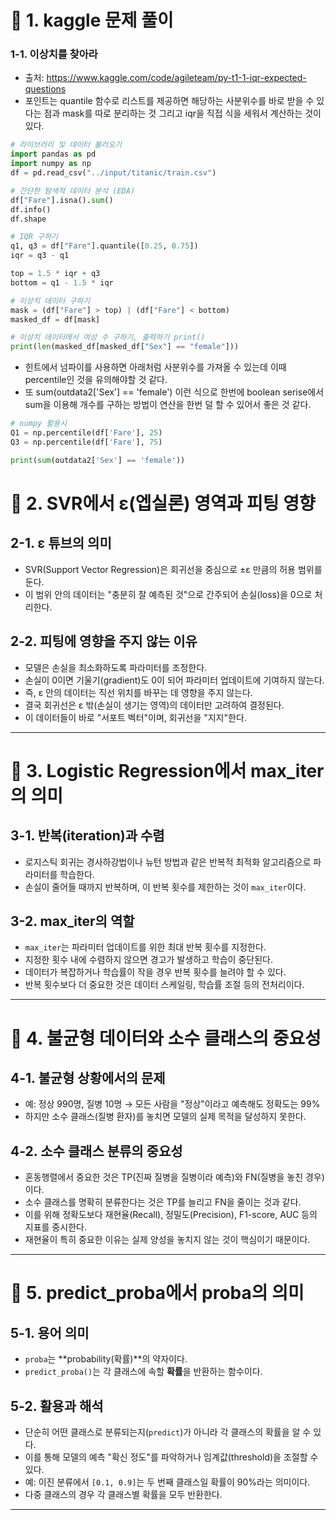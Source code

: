 # 📌 1. kaggle 문제 풀이
### 1-1. 이상치를 찾아라
- 출처: https://www.kaggle.com/code/agileteam/py-t1-1-iqr-expected-questions
- 포인트는 quantile 함수로 리스트를 제공하면 해당하는 사분위수를 바로 받을 수 있다는 점과 mask를 따로 분리하는 것 그리고 iqr을 직접 식을 세워서 계산하는 것이 있다.
```py
# 라이브러리 및 데이터 불러오기
import pandas as pd
import numpy as np
df = pd.read_csv("../input/titanic/train.csv")

# 간단한 탐색적 데이터 분석 (EDA)
df["Fare"].isna().sum()
df.info()
df.shape

# IQR 구하기
q1, q3 = df["Fare"].quantile([0.25, 0.75])
iqr = q3 - q1

top = 1.5 * iqr + q3
bottom = q1 - 1.5 * iqr 

# 이상치 데이터 구하기
mask = (df["Fare"] > top) | (df["Fare"] < bottom)
masked_df = df[mask]

# 이상치 데이터에서 여성 수 구하기, 출력하기 print()
print(len(masked_df[masked_df["Sex"] == "female"]))
```
- 힌트에서 넘파이를 사용하면 아래처럼 사분위수를 가져올 수 있는데 이때 percentile인 것을 유의해야할 것 같다.
- 또 sum(outdata2['Sex'] == 'female') 이런 식으로 한번에  boolean serise에서 sum을 이용해 개수를 구하는 방법이 연산을 한번 덜 할 수 있어서 좋은 것 같다.
```py
# numpy 활용시
Q1 = np.percentile(df['Fare'], 25)
Q3 = np.percentile(df['Fare'], 75)

print(sum(outdata2['Sex'] == 'female'))
```

# 📌 2. SVR에서 ε(엡실론) 영역과 피팅 영향

## 2-1. ε 튜브의 의미  
- SVR(Support Vector Regression)은 회귀선을 중심으로 ±ε 만큼의 허용 범위를 둔다.  
- 이 범위 안의 데이터는 "충분히 잘 예측된 것"으로 간주되어 손실(loss)을 0으로 처리한다.  

## 2-2. 피팅에 영향을 주지 않는 이유  
- 모델은 손실을 최소화하도록 파라미터를 조정한다.  
- 손실이 0이면 기울기(gradient)도 0이 되어 파라미터 업데이트에 기여하지 않는다.  
- 즉, ε 안의 데이터는 직선 위치를 바꾸는 데 영향을 주지 않는다.  
- 결국 회귀선은 ε 밖(손실이 생기는 영역)의 데이터만 고려하여 결정된다.  
- 이 데이터들이 바로 "서포트 벡터"이며, 회귀선을 "지지"한다.

---

# 📌 3. Logistic Regression에서 max_iter의 의미

## 3-1. 반복(iteration)과 수렴  
- 로지스틱 회귀는 경사하강법이나 뉴턴 방법과 같은 반복적 최적화 알고리즘으로 파라미터를 학습한다.  
- 손실이 줄어들 때까지 반복하며, 이 반복 횟수를 제한하는 것이 `max_iter`이다.

## 3-2. max_iter의 역할  
- `max_iter`는 파라미터 업데이트를 위한 최대 반복 횟수를 지정한다.  
- 지정한 횟수 내에 수렴하지 않으면 경고가 발생하고 학습이 중단된다.  
- 데이터가 복잡하거나 학습률이 작을 경우 반복 횟수를 늘려야 할 수 있다.  
- 반복 횟수보다 더 중요한 것은 데이터 스케일링, 학습률 조절 등의 전처리이다.

---

# 📌 4. 불균형 데이터와 소수 클래스의 중요성

## 4-1. 불균형 상황에서의 문제  
- 예: 정상 990명, 질병 10명 → 모든 사람을 "정상"이라고 예측해도 정확도는 99%  
- 하지만 소수 클래스(질병 환자)를 놓치면 모델의 실제 목적을 달성하지 못한다.

## 4-2. 소수 클래스 분류의 중요성  
- 혼동행렬에서 중요한 것은 TP(진짜 질병을 질병이라 예측)와 FN(질병을 놓친 경우)이다.  
- 소수 클래스를 명확히 분류한다는 것은 TP를 늘리고 FN을 줄이는 것과 같다.  
- 이를 위해 정확도보다 재현율(Recall), 정밀도(Precision), F1-score, AUC 등의 지표를 중시한다.  
- 재현율이 특히 중요한 이유는 실제 양성을 놓치지 않는 것이 핵심이기 때문이다.

---

# 📌 5. predict_proba에서 proba의 의미

## 5-1. 용어 의미  
- `proba`는 **probability(확률)**의 약자이다.  
- `predict_proba()`는 각 클래스에 속할 **확률**을 반환하는 함수이다.

## 5-2. 활용과 해석  
- 단순히 어떤 클래스로 분류되는지(`predict`)가 아니라 각 클래스의 확률을 알 수 있다.  
- 이를 통해 모델의 예측 "확신 정도"를 파악하거나 임계값(threshold)을 조절할 수 있다.  
- 예: 이진 분류에서 `[0.1, 0.9]`는 두 번째 클래스일 확률이 90%라는 의미이다.  
- 다중 클래스의 경우 각 클래스별 확률을 모두 반환한다.

---
